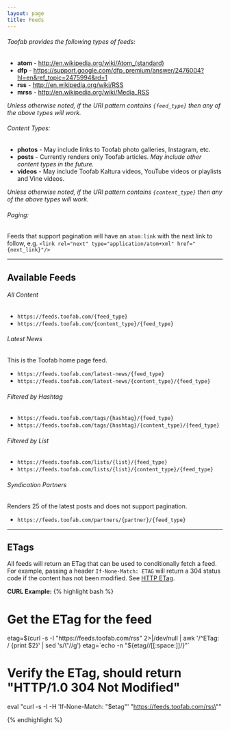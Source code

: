```yaml
---
layout: page
title: Feeds
---
```



###### Toofab provides the following types of feeds:

+ __atom__ - http://en.wikipedia.org/wiki/Atom_(standard)
+ __dfp__ - https://support.google.com/dfp_premium/answer/2476004?hl=en&ref_topic=2475994&rd=1
+ __rss__ - http://en.wikipedia.org/wiki/RSS
+ __mrss__ - http://en.wikipedia.org/wiki/Media_RSS

*Unless otherwise noted, if the URI pattern contains `{feed_type}` then any of the above types will work.*


###### Content Types:

+ __photos__ - May include links to Toofab photo galleries, Instagram, etc.
+ __posts__ - Currently renders only Toofab articles.  *May include other content types in the future.*
+ __videos__ - May include Toofab Kaltura videos, YouTube videos or playlists and Vine videos.

*Unless otherwise noted, if the URI pattern contains `{content_type}` then any of the above types will work.*


###### Paging:

Feeds that support pagination will have an `atom:link` with the next link to follow, e.g.
`<link rel="next" type="application/atom+xml" href="{next_link}"/>`



***



## Available Feeds


###### All Content
+ `https://feeds.toofab.com/{feed_type}`
+ `https://feeds.toofab.com/{content_type}/{feed_type}`


###### Latest News
This is the Toofab home page feed.

+ `https://feeds.toofab.com/latest-news/{feed_type}`
+ `https://feeds.toofab.com/latest-news/{content_type}/{feed_type}`


###### Filtered by Hashtag
+ `https://feeds.toofab.com/tags/{hashtag}/{feed_type}`
+ `https://feeds.toofab.com/tags/{hashtag}/{content_type}/{feed_type}`


###### Filtered by List
+ `https://feeds.toofab.com/lists/{list}/{feed_type}`
+ `https://feeds.toofab.com/lists/{list}/{content_type}/{feed_type}`


###### Syndication Partners
Renders 25 of the latest posts and does not support pagination.

+ `https://feeds.toofab.com/partners/{partner}/{feed_type}`



***



## ETags

All feeds will return an ETag that can be used to conditionally fetch a feed.  For example,
passing a header `If-None-Match: ETAG` will return a 304 status code if the content has not
been modified.  See [HTTP ETag](http://en.wikipedia.org/wiki/HTTP_ETag).

__CURL Example:__
{% highlight bash %}
# Get the ETag for the feed
etag=$(curl -s -I "https://feeds.toofab.com/rss" 2>|/dev/null | awk '/^ETag: / {print $2}' | sed 's/\"//g')
etag=`echo -n "${etag//[[:space:]]/}"`

# Verify the ETag, should return "HTTP/1.0 304 Not Modified"
eval "curl -s -I -H 'If-None-Match: \"$etag\"' \"https://feeds.toofab.com/rss\""


{% endhighlight %}
